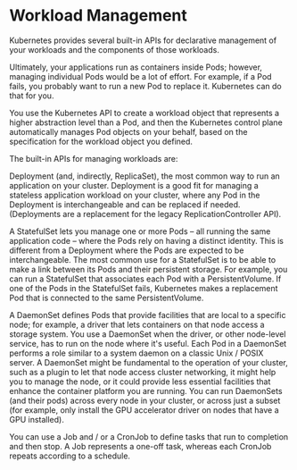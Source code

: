 # Workload Management

Kubernetes provides several built-in APIs for declarative management of your workloads and the components of those workloads.

Ultimately, your applications run as containers inside Pods; however, managing individual Pods would be a lot of effort. For example, if a Pod fails, you probably want to run a new Pod to replace it. Kubernetes can do that for you.

You use the Kubernetes API to create a workload object that represents a higher abstraction level than a Pod, and then the Kubernetes control plane automatically manages Pod objects on your behalf, based on the specification for the workload object you defined.

The built-in APIs for managing workloads are:

Deployment (and, indirectly, ReplicaSet), the most common way to run an application on your cluster. Deployment is a good fit for managing a stateless application workload on your cluster, where any Pod in the Deployment is interchangeable and can be replaced if needed. (Deployments are a replacement for the legacy ReplicationController API).

A StatefulSet lets you manage one or more Pods – all running the same application code – where the Pods rely on having a distinct identity. This is different from a Deployment where the Pods are expected to be interchangeable. The most common use for a StatefulSet is to be able to make a link between its Pods and their persistent storage. For example, you can run a StatefulSet that associates each Pod with a PersistentVolume. If one of the Pods in the StatefulSet fails, Kubernetes makes a replacement Pod that is connected to the
same PersistentVolume.

A DaemonSet defines Pods that provide facilities that are local to a specific node; for example, a driver that lets containers on that node access a storage system. You use a DaemonSet when the driver, or other node-level service, has to run on the node where it's useful. Each Pod in a DaemonSet performs a role similar to a system daemon on a classic Unix / POSIX server. A DaemonSet might be fundamental to the operation of your cluster, such as a plugin to let that node access
cluster networking, it might help you to manage the node, or it could provide less essential facilities that enhance the container platform you are running. You can run DaemonSets (and their pods) across every node in your cluster, or across just a subset (for example, only install the GPU accelerator driver on nodes that have a GPU installed).

You can use a Job and / or a CronJob to define tasks that run to completion and then stop. A Job represents a one-off task, whereas each CronJob repeats according to a schedule.